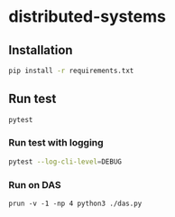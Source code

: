 # distributed-systems

## Installation
```sh
pip install -r requirements.txt
```

## Run test
```sh
pytest
```

### Run test with logging
```sh
pytest --log-cli-level=DEBUG
```

### Run on DAS
```
prun -v -1 -np 4 python3 ./das.py
```